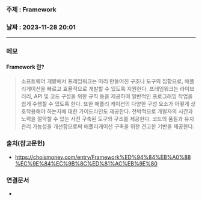 ### 주제 :  Framework

### 날짜 : 2023-11-28 20:01
----
### 메모
#### Framework 란?
> 소프트웨어 개발에서 프레임워크는 미리 만들어진 구조나 도구의 집합으로, 애플리게이션을 빠르고 효율적으로 개발할 수 있도록 지원한다.
> 프레임워크는 라이브러리, API 및 코드 구성을 위한 규칙 등을 제공하여 일반적인 프로그래밍 작업을 쉽게 수행할 수 있도록 한다.
> 또한 애플리 케이션의 다양한 구성 요소가 어떻게 상호작용해야 하는지에 대한 가이드라인도 제공한다.
> 전박적으로 개발자의 시간과 노력을 절약할 수 있는 사전 구축된 도구와 구조를 제공한다.
> 코드의 품질과 유지 관리 가능성을 개선함으로써 애플리케이션 구축을 위한 견고한 기반을 제공한다.

### 출처(참고문헌)
- https://choismoney.com/entry/Framework%ED%94%84%EB%A0%88%EC%9E%84%EC%9B%8C%ED%81%AC%EB%9E%80

### 연결문서
- 
